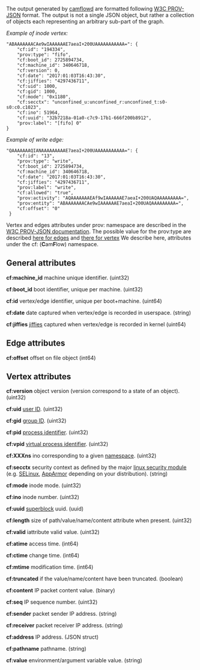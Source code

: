 The output generated by [camflowd](https://github.com/CamFlow/camflowd) are formatted following [W3C PROV-JSON](https://www.w3.org/Submission/2013/SUBM-prov-json-20130424/) format.
The output is not a single JSON object, but rather a collection of objects each representing an arbitrary sub-part of the graph.

_Example of inode vertex:_
```
"ABAAAAAAACAe9wIAAAAAAE7aeaI+200UAAAAAAAAAAA=": {
    "cf:id": "194334",
    "prov:type": "fifo",
    "cf:boot_id": 2725894734,
    "cf:machine_id": 340646718,
    "cf:version": 0,
    "cf:date": "2017:01:03T16:43:30",
    "cf:jiffies": "4297436711",
    "cf:uid": 1000,
    "cf:gid": 1000,
    "cf:mode": "0x1180",
    "cf:secctx": "unconfined_u:unconfined_r:unconfined_t:s0-s0:c0.c1023",
    "cf:ino": 51964,
    "cf:uuid": "32b7218a-01a0-c7c9-17b1-666f200b8912",
    "prov:label": "[fifo] 0"
}
```

_Example of write edge:_
```
"QAAAAAAAQIANAAAAAAAAAE7aeaI+200UAAAAAAAAAAA=": {
    "cf:id": "13",
    "prov:type": "write",
    "cf:boot_id": 2725894734,
    "cf:machine_id": 340646718,
    "cf:date": "2017:01:03T16:43:30",
    "cf:jiffies": "4297436711",
    "prov:label": "write",
    "cf:allowed": "true",
    "prov:activity": "AQAAAAAAAEAf9wIAAAAAAE7aeaI+200UAQAAAAAAAAA=",
    "prov:entity": "ABAAAAAAACAe9wIAAAAAAE7aeaI+200UAQAAAAAAAAA=",
    "cf:offset": "0"
 }
```


Vertex and edges attributes under prov: namespace are described in the [W3C PROV-JSON documentation](https://www.w3.org/Submission/2013/SUBM-prov-json-20130424/). The possible value for the prov:type are described [here for edges](./edges.md) and [there for vertex](./vertices.md) We describe here, attributes under the cf: (**C**am**F**low) namespace.

## General attributes

**cf:machine_id** machine unique identifier. (uint32)

**cf:boot_id** boot identifier, unique per machine. (uint32)

**cf:id** vertex/edge identifier, unique per boot+machine. (uint64)

**cf:date** date captured when vertex/edge is recorded in userspace. (string)

**cf:jiffies** [jiffies](http://www.makelinux.net/ldd3/chp-7-sect-1) captured when vertex/edge is recorded in kernel (uint64)

## Edge attributes

**cf:offset** offset on file object (int64)

## Vertex attributes

**cf:version** object version (version correspond to a state of an object). (uint32)

**cf:uid** [user ID](https://en.wikipedia.org/wiki/User_identifier). (uint32)

**cf:gid** [group ID](https://en.wikipedia.org/wiki/Group_identifier). (uint32)

**cf:pid** [process identifier](https://en.wikipedia.org/wiki/Process_identifier). (uint32)

**cf:vpid** [virtual process identifier](https://lwn.net/Articles/259217/). (uint32)

**cf:XXXns** ino corresponding to a given [namespace](http://man7.org/linux/man-pages/man7/namespaces.7.html). (uint32)

**cf:secctx** security context as defined by the major [linux security module](https://www.kernel.org/doc/Documentation/security/LSM.txt) (e.g. [SELinux](https://fedoraproject.org/wiki/Security_context), [AppArmor](http://wiki.apparmor.net/index.php/AppArmorInterfaces#Security_contexts) depending on your distribution). (string)

**cf:mode** inode mode. (uint32)

**cf:ino** inode number. (uint32)

**cf:uuid** [superblock](http://www.linfo.org/superblock) uuid. (uuid)

**cf:length** size of path/value/name/content attribute when present. (uint32)

**cf:valid** iattribute valid value. (uint32)

**cf:atime** access time. (int64)

**cf:ctime** change time. (int64)

**cf:mtime** modification time. (int64)

**cf:truncated** if the value/name/content have been truncated. (boolean)

**cf:content** IP packet content value. (binary)

**cf:seq** IP sequence number. (uint32)

**cf:sender** packet sender IP address. (string)

**cf:receiver** packet receiver IP address. (string)

**cf:address** IP address. (JSON struct)

**cf:pathname** pathname. (string)

**cf:value** environment/argument variable value. (string)
